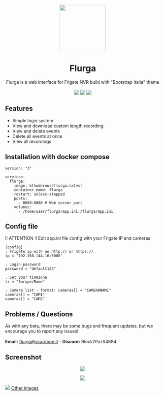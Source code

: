 <p align="center"><img width="150" src="https://raw.githubusercontent.com/Block2Paz/Flurga/main/public/img/favicon.ico"></p>
<h1 align="center">Flurga</h1>
<p align="center">Flurga is a web interface for Frigate NVR build with "Bootstrap Italia" theme<br><br><img src=https://img.shields.io/github/issues/Block2Paz/Flurga>  <img src=https://img.shields.io/github/license/Block2Paz/Flurga> <img src=https://img.shields.io/github/stars/Block2Paz/Flurga></p>

## Features
- Simple login system
- View and download custom length recording
- View and delete events
- Delete all events at once
- View all recordings

## Installation with docker compose
```
version: "3"

services:
  flurga:
    image: bthuderous/flurga:latest
    container_name: flurga
    restart: unless-stopped
    ports:
      - 8080:8080 # Web server port
    volumes:
      - /home/user/flurga/app.ini:/flurga/app.ini
```

## Config file
!! ATTENTION !! Edit app.ini file config with your Frigate IP and cameras
```
[config]
; Frigate ip with no http:// or https://
ip = "192.168.144.16:5000"

; Login password
password = "default123"

; Set your timezone
tz = "Europe/Rome"

; Camera list - format: cameras[] = "CAMERANAME"
cameras[] = "CAM1"
cameras[] = "CAM2"
```

## Problems / Questions
As with any beta, there may be some bugs and frequent updates, but we encourage you to report any issues!<br><br>
<b>Email:</b> flurga@vcardone.it - <b>Discord:</b> Block2Paz#4884

## Screenshot
<p align="center"><img src="https://vcardone.it/imgs/flurgalogin.png"></p>
<p align="center"><img src="https://vcardone.it/imgs/dall.png"></p>
<img src="https://vcardone.it/imgs/F4.png">
<a href="https://imgur.com/a/cF40RAp">Other images</a>
